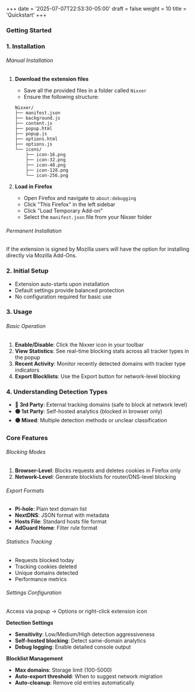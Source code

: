 +++
date = '2025-07-07T22:53:30-05:00'
draft = false
weight = 10
title = 'Quickstart'
+++

### Getting Started

### 1. Installation

###### Manual Installation

1. **Download the extension files**
   - Save all the provided files in a folder called `Nixxer`
   - Ensure the following structure:
   ```
   Nixxer/
   ├── manifest.json
   ├── background.js
   ├── content.js
   ├── popup.html
   ├── popup.js
   ├── options.html
   ├── options.js
   └── icons/
       ├── icon-16.png
       ├── icon-32.png
       ├── icon-48.png
       ├── icon-128.png
       └── icon-256.png
   ```

2. **Load in Firefox**
   - Open Firefox and navigate to `about:debugging`
   - Click "This Firefox" in the left sidebar
   - Click "Load Temporary Add-on"
   - Select the `manifest.json` file from your Nixxer folder

###### Permanent Installation

If the extension is signed by Mozilla users will have the option for installing directly via Mozilla Add-Ons.

### 2. Initial Setup

- Extension auto-starts upon installation
- Default settings provide balanced protection
- No configuration required for basic use

### 3. Usage

###### Basic Operation

1. **Enable/Disable**: Click the Nixxer icon in your toolbar
2. **View Statistics**: See real-time blocking stats across all tracker types in the popup
3. **Recent Activity**: Monitor recently detected domains with tracker type indicators
4. **Export Blocklists**: Use the Export button for network-level blocking

### 4. Understanding Detection Types

- **🔴 3rd Party**: External tracking domains (safe to block at network level)
- **🟡 1st Party**: Self-hosted analytics (blocked in browser only)
- **🟣 Mixed**: Multiple detection methods or unclear classification

### Core Features

###### Blocking Modes

1. **Browser-Level**: Blocks requests and deletes cookies in Firefox only
2. **Network-Level**: Generate blocklists for router/DNS-level blocking

###### Export Formats

- **Pi-hole**: Plain text domain list
- **NextDNS**: JSON format with metadata
- **Hosts File**: Standard hosts file format
- **AdGuard Home**: Filter rule format

###### Statistics Tracking

- Requests blocked today
- Tracking cookies deleted
- Unique domains detected
- Performance metrics

###### Settings Configuration

Access via popup → Options or right-click extension icon

**Detection Settings**

- **Sensitivity**: Low/Medium/High detection aggressiveness
- **Self-hosted blocking**: Detect same-domain analytics
- **Debug logging**: Enable detailed console output

**Blocklist Management**

- **Max domains**: Storage limit (100-5000)
- **Auto-export threshold**: When to suggest network migration
- **Auto-cleanup**: Remove old entries automatically
